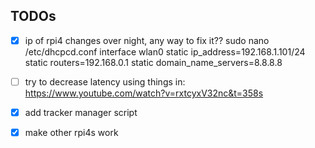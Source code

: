 ## TODOs
- [x] ip of rpi4 changes over night, any way to fix it??
    sudo nano /etc/dhcpcd.conf
    interface wlan0
    static ip_address=192.168.1.101/24
    static routers=192.168.0.1
    static domain_name_servers=8.8.8.8

- [ ] try to decrease latency using things in: https://www.youtube.com/watch?v=rxtcyxV32nc&t=358s
- [x] add tracker manager script
- [x] make other rpi4s work 
